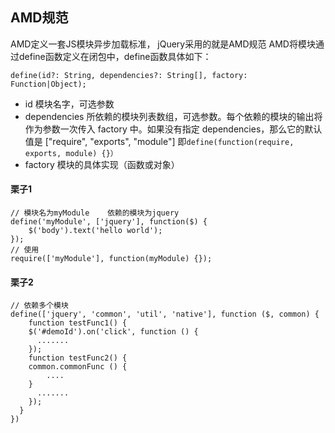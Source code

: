 ## AMD规范
AMD定义一套JS模块异步加载标准，  jQuery采用的就是AMD规范
AMD将模块通过define函数定义在闭包中，define函数具体如下：
```
define(id?: String, dependencies?: String[], factory: Function|Object);      
 ``` 
- id
  模块名字，可选参数
- dependencies
  所依赖的模块列表数组，可选参数。每个依赖的模块的输出将作为参数一次传入 factory 中。如果没有指定 dependencies，那么它的默认值是 ["require", "exports", "module"]
  即``` define(function(require, exports, module) {}） ```
- factory
  模块的具体实现（函数或对象）

#### 栗子1
```
// 模块名为myModule    依赖的模块为jquery 
define('myModule', ['jquery'], function($) {
    $('body').text('hello world');
});
// 使用
require(['myModule'], function(myModule) {});
```

#### 栗子2
```
// 依赖多个模块
define(['jquery', 'common', 'util', 'native'], function ($, common) {
    function testFunc1() {
    $('#demoId').on('click', function () {
      .......
    });
    function testFunc2() {
    common.commonFunc () {
        ....
    }
      .......
    });
  }
})
```